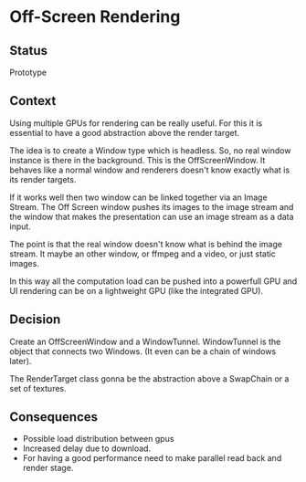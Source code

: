 # Off-Screen Rendering

## Status

Prototype 

## Context

Using multiple GPUs for rendering can be really useful. For this it is essential to have a good abstraction above the render target.

The idea is to create a Window type which is headless. So, no real window instance is there in the background. This is the OffScreenWindow. It behaves like a normal window and renderers doesn't know exactly what is its render targets.

If it works well then two window can be linked together via an Image Stream.
The Off Screen window pushes its images to the image stream and the window that makes the presentation can use an image stream as a data input. 

The point is that the real window doesn't know what is behind the image stream. It maybe an other window, or ffmpeg and a video, or just static images.

In this way all the computation load can be pushed into a powerfull GPU and UI rendering can be on a lightweight GPU (like the integrated GPU).

## Decision

Create an OffScreenWindow and a WindowTunnel. WindowTunnel is the object that connects two Windows. (It even can be a chain of windows later).

The RenderTarget class gonna be the abstraction above a SwapChain or a set of textures.
## Consequences

- Possible load distribution between gpus
- Increased delay due to download.
- For having a good performance need to make parallel read back and render stage.
